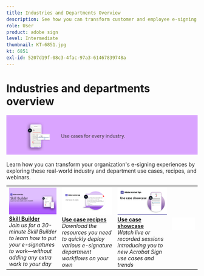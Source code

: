 ```yaml
---
title: Industries and Departments Overview
description: See how you can transform customer and employee e-signing experiences through these real-world industry and department use cases, recipes, and webinars
role: User
product: adobe sign
level: Intermediate
thumbnail: KT-6851.jpg
kt: 6851
exl-id: 5207d19f-08c3-4fac-97a3-61467839748a
---
```

# Industries and departments overview

![Acrobat Sign Industry Image](../assets/Hero-Industry.png)

Learn how you can transform your organization's e-signing experiences by exploring these real-world industry and department use cases, recipes, and webinars.

<table style="table-layout:fixed">
<tr>
  <td>
    <a href="innovation-series.md">
      <img alt="Skill Builder" src="../assets/SB_1280.jpg" />
    </a>
    <div>
    <a href="innovation-series.md"><strong>Skill Builder</strong></a>
    </div>
    <em>Join us for a 30-minute Skill Builder to learn how to put your e-signatures to work—without adding any extra work to your day</em>
    <br>
  </td>
  <td>
    <a href="recipes.md">
      <img alt="Use case recipes" src="../assets/Expand_RecipeR.png" />
    </a>
    <div>
    <a href="recipes.md"><strong>Use case recipes</strong></a>
    </div>
    <em>Download the resources you need to quickly deploy various e-signature department workflows on your own</em>
    <br>
  </td>
  <td>
    <a href="use-case-showcase.md">
      <img alt="Use case showcase" src="../assets/UseCaseShowcaseR.png" />
    </a>
    <div>
    <a href="use-case-showcase.md"><strong>Use case showcase</strong></a>
    </div>
    <em>Watch live or recorded sessions introducing you to new Acrobat Sign use cases and trends</em>
    <br>
  </td>
  <td>
    <img alt="Spacer" src="../assets/Whitespacer.png" />
    <div>
    <br>
  </td>
</tr>
</table>
